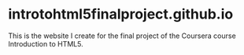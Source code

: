 # introtohtml5finalproject.github.io
This is the website I create for the final project of the Coursera course Introduction to HTML5.
